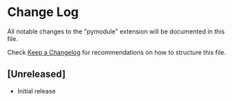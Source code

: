 # Change Log
All notable changes to the "pymodule" extension will be documented in this file.

Check [Keep a Changelog](http://keepachangelog.com/) for recommendations on how to structure this file.

## [Unreleased]
- Initial release